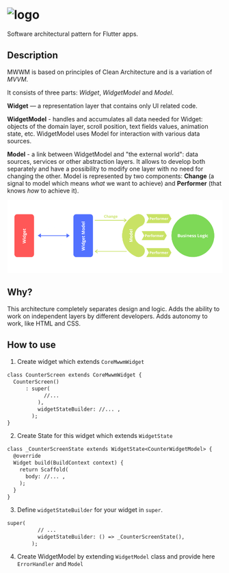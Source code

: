 <!--![logo](logo.gif)-->

# <img src="https://github.com/surfstudio/mwwm/blob/stable/logo.png?raw=true" title="logo" align="middle"/>

Software architectural pattern for Flutter apps.

## Description

MWWM is based on principles of Clean Architecture and is a variation of *MVVM*.

It consists of three parts: *Widget*, *WidgetModel* and *Model*.

**Widget** — a representation layer that contains only UI related code. 

**WidgetModel** - handles and accumulates all data needed for Widget:
objects of the domain layer, scroll position, text fields values, animation state, etc.
WidgetModel uses Model for interaction with various data sources.

**Model** - a link between WidgetModel and "the external world": data sources,
services or other abstraction layers. It allows to develop both separately and have
a possibility to modify one layer with no need for changing the other. Model is
represented by two components: **Change** (a signal to model which means *what* we want
to achieve) and **Performer** (that knows *how* to achieve it).

![](doc/images/mwwm.png) 

## Why?

This architecture completely separates design and logic. Adds the ability to work on independent layers by different developers. Adds autonomy to work, like HTML and CSS.

##  How to use

1. Create widget which extends `CoreMwwmWidget`
```
class CounterScreen extends CoreMwwmWidget {
  CounterScreen()
      : super(
            //...
          ),
          widgetStateBuilder: //... ,
        );
}
```
2. Create State for this widget which extends `WidgetState`
```
class _CounterScreenState extends WidgetState<CounterWidgetModel> {
  @override
  Widget build(BuildContext context) {
    return Scaffold(
      body: //... ,
    );
  }
}
```
3. Define `widgetStateBuilder` for your widget in `super`. 
```
super(
          // ...
          widgetStateBuilder: () => _CounterScreenState(),
        );
``` 
4. Create WidgetModel by extending `WidgetModel` class and provide here `ErrorHandler` and `Model`
